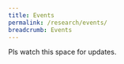 ```yaml
---
title: Events
permalink: /research/events/
breadcrumb: Events
---
```

Pls watch this space for updates.